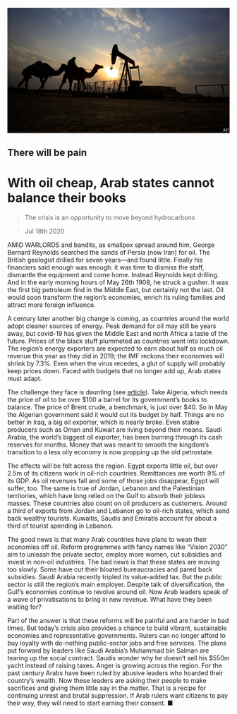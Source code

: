 ![](./images/20200718_LDP501.jpg)

## There will be pain

# With oil cheap, Arab states cannot balance their books

> The crisis is an opportunity to move beyond hydrocarbons

> Jul 18th 2020

AMID WARLORDS and bandits, as smallpox spread around him, George Bernard Reynolds searched the sands of Persia (now Iran) for oil. The British geologist drilled for seven years—and found little. Finally his financiers said enough was enough: it was time to dismiss the staff, dismantle the equipment and come home. Instead Reynolds kept drilling. And in the early morning hours of May 26th 1908, he struck a gusher. It was the first big petroleum find in the Middle East, but certainly not the last. Oil would soon transform the region’s economies, enrich its ruling families and attract more foreign influence.

A century later another big change is coming, as countries around the world adopt cleaner sources of energy. Peak demand for oil may still be years away, but covid-19 has given the Middle East and north Africa a taste of the future. Prices of the black stuff plummeted as countries went into lockdown. The region’s energy exporters are expected to earn about half as much oil revenue this year as they did in 2019; the IMF reckons their economies will shrink by 7.3%. Even when the virus recedes, a glut of supply will probably keep prices down. Faced with budgets that no longer add up, Arab states must adapt.

The challenge they face is daunting (see [article](https://www.economist.com//middle-east-and-africa/2020/07/18/the-end-of-the-arab-worlds-oil-age-is-nigh)). Take Algeria, which needs the price of oil to be over $100 a barrel for its government’s books to balance. The price of Brent crude, a benchmark, is just over $40. So in May the Algerian government said it would cut its budget by half. Things are no better in Iraq, a big oil exporter, which is nearly broke. Even stable producers such as Oman and Kuwait are living beyond their means. Saudi Arabia, the world’s biggest oil exporter, has been burning through its cash reserves for months. Money that was meant to smooth the kingdom’s transition to a less oily economy is now propping up the old petrostate.

The effects will be felt across the region. Egypt exports little oil, but over 2.5m of its citizens work in oil-rich countries. Remittances are worth 9% of its GDP. As oil revenues fall and some of those jobs disappear, Egypt will suffer, too. The same is true of Jordan, Lebanon and the Palestinian territories, which have long relied on the Gulf to absorb their jobless masses. These countries also count on oil producers as customers. Around a third of exports from Jordan and Lebanon go to oil-rich states, which send back wealthy tourists. Kuwaitis, Saudis and Emiratis account for about a third of tourist spending in Lebanon.

The good news is that many Arab countries have plans to wean their economies off oil. Reform programmes with fancy names like “Vision 2030” aim to unleash the private sector, employ more women, cut subsidies and invest in non-oil industries. The bad news is that these states are moving too slowly. Some have cut their bloated bureaucracies and pared back subsidies. Saudi Arabia recently tripled its value-added tax. But the public sector is still the region’s main employer. Despite talk of diversification, the Gulf’s economies continue to revolve around oil. Now Arab leaders speak of a wave of privatisations to bring in new revenue. What have they been waiting for?

Part of the answer is that these reforms will be painful and are harder in bad times. But today’s crisis also provides a chance to build vibrant, sustainable economies and representative governments. Rulers can no longer afford to buy loyalty with do-nothing public-sector jobs and free services. The plans put forward by leaders like Saudi Arabia’s Muhammad bin Salman are tearing up the social contract. Saudis wonder why he doesn’t sell his $550m yacht instead of raising taxes. Anger is growing across the region. For the past century Arabs have been ruled by abusive leaders who hoarded their country’s wealth. Now these leaders are asking their people to make sacrifices and giving them little say in the matter. That is a recipe for continuing unrest and brutal suppression. If Arab rulers want citizens to pay their way, they will need to start earning their consent. ■
